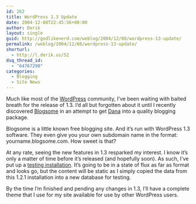 ```yaml
---
id: 262
title: WordPress 1.3 Update
date: 2004-12-08T22:45:56+00:00
author: Derik
layout: single
guid: http://godlikenerd.com/weblog/2004/12/08/wordpress-13-update/
permalink: /weblog/2004/12/08/wordpress-13-update/
shorturl:
  - http://l.derik.us/52
dsq_thread_id:
  - "64767290"
categories:
  - Blogging
  - Site News
---
```

Much like most of the [WordPress](http://wordpress.org) community, I&#8217;ve been waiting with baited breath for the release of 1.3. I&#8217;d all but forgotten about it until I recently discovered [Blogsome](http://blogsome.com) in an attempt to get [Dana](http://xandriamd87.blogspot.com) into a quality blogging package.

Blogsome is a little known free blogging site. And it&#8217;s run with WordPress 1.3 software. They even give you your own subdomain name in the format: yourname.blogsome.com. How sweet is that?

At any rate, seeing the new features in 1.3 resparked my interest. I know it&#8217;s only a matter of time before it&#8217;s released (and hopefully soon). As such, I&#8217;ve put up a [testing installation](/test/). It&#8217;s going to be in a state of flux as far as format and looks go, but the content will be static as I simply copied the data from this 1.2.1 installation into a new database for testing.

By the time I&#8217;m finished and pending any changes in 1.3, I&#8217;ll have a complete theme that I use for my site available for use by other WordPress users.